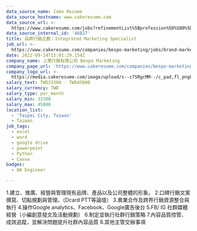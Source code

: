 ```yaml
---
data_source_name: Cake Resume
data_source_hostname: www.cakeresume.com
data_source_url: >-
  https://www.cakeresume.com/jobs?refinementList%5Bprofession%5D%5B0%5D=engineering_qa-engineer&refinementList%5Bsalary_type%5D=per_month&refinementList%5Bsalary_currency%5D=TWD&range%5Bsalary_range%5D%5Bmax%5D=600000
data_source_internal_id: '46827'
title: 品牌行銷企劃｜Integrated Marketing Specialist
job_url: >-
  https://www.cakeresume.com/companies/bespo-marketing/jobs/brand-marketing-planning-6ccecc
date: 2022-09-24T15:01:29.154Z
company_name: 上策行銷有限公司 Bespo Marketing
company_page_url: 'https://www.cakeresume.com/companies/bespo-marketing'
company_logo_url: >-
  https://media.cakeresume.com/image/upload/s--c7SRgcMM--/c_pad,fl_png8,h_200,w_200/v1667900063/tprxeuzbigz09nelxun1.png
salary_text: TWD33300 - TWD45800
salary_currency: TWD
salary_type: per_month
salary_min: 33300
salary_max: 45800
location_list:
  - 'Taipei City, Taiwan'
  - Taiwan
job_tags:
  - excel
  - word
  - google drive
  - powerpoint
  - Python
  - Canva
badges:
  - QA Engineer

---
```


1.建立、推廣、經營與管理現有品牌、產品以及公司整體的形象。 2.口碑行銷文案撰寫、切點規劃與管理。（Dcard PTT等論壇） 3.異業合作及跨界行銷資源整合與執行 4.操作Google analytics、Facebook、Google廣告後台 5.FB/ IG 社群媒體經營（小編創意發文及活動規劃） 6.制定並執行社群行銷策略 7.內容品質控管、成效追蹤，並解決問題提升社群內容品質 8.其他主管交辦事項
